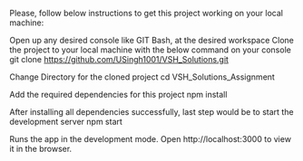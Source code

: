 Please, follow below instructions to get this project working on your local machine:

Open up any desired console like GIT Bash, at the desired workspace
Clone the project to your local machine with the below command on your console
git clone https://github.com/USingh1001/VSH_Solutions.git

Change Directory for the cloned project
cd VSH_Solutions_Assignment

Add the required dependencies for this project
npm install

After installing all dependencies successfully, last step would be to start the development server
npm start

Runs the app in the development mode.
Open http://localhost:3000 to view it in the browser.